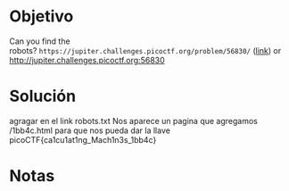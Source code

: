 
# Objetivo 
Can you find the robots? `https://jupiter.challenges.picoctf.org/problem/56830/` ([link](https://jupiter.challenges.picoctf.org/problem/56830/)) or http://jupiter.challenges.picoctf.org:56830
# Solución 
agragar en el link 
robots.txt 
Nos aparece un pagina 
que agregamos 
/1bb4c.html 
para que nos pueda dar la llave 
picoCTF{ca1cu1at1ng_Mach1n3s_1bb4c}

# Notas 

